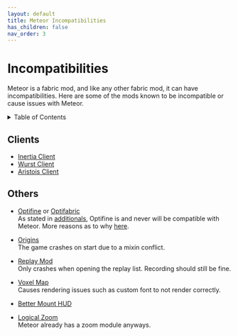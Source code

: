 ```yaml
---
layout: default
title: Meteor Incompatibilities
has_children: false
nav_order: 3
---
```


# Incompatibilities

Meteor is a fabric mod, and like any other fabric mod, it can have incompatibilities.
Here are some of the mods known to be incompatible or cause issues with Meteor.

<!-- START doctoc generated TOC please keep comment here to allow auto update -->
<!-- DON'T EDIT THIS SECTION, INSTEAD RE-RUN doctoc TO UPDATE -->
<details>
<summary>Table of Contents</summary>

- [Clients](#clients)
- [Others](#others)

</details>
<!-- END doctoc generated TOC please keep comment here to allow auto update -->

## Clients
- [Inertia Client](https://inertiaclient.com/)
- [Wurst Client](https://www.wurstclient.net/)
- [Aristois Client](https://aristois.net/)

## Others
- [Optifine](https://optifine.net/home) or [Optifabric](https://www.curseforge.com/minecraft/mc-mods/optifabric)<br>
As stated in [additionals](./MeteorAdditionals.md), Optifine is and never will be compatible with Meteor.
More reasons as to why [here](https://lambdaurora.dev/optifine_alternatives).

- [Origins](https://www.curseforge.com/minecraft/mc-mods/origins)<br>
The game crashes on start due to a mixin conflict.

- [Replay Mod](https://www.replaymod.com/)<br>
Only crashes when opening the replay list. Recording should still be fine.

- [Voxel Map](https://www.curseforge.com/minecraft/mc-mods/voxelmap)<br>
Causes rendering issues such as custom font to not render correctly.

- [Better Mount HUD](https://www.curseforge.com/minecraft/mc-mods/better-mount-hud)<br>

- [Logical Zoom](https://www.curseforge.com/minecraft/mc-mods/logical-zoom)<br>
Meteor already has a zoom module anyways. 
